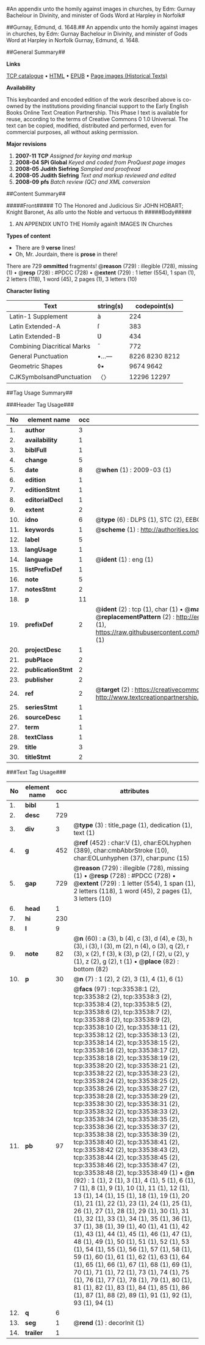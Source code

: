 #An appendix unto the homily against images in churches, by Edm: Gurnay Bachelour in Divinity, and minister of Gods Word at Harpley in Norfolk#

##Gurnay, Edmund, d. 1648.##
An appendix unto the homily against images in churches, by Edm: Gurnay Bachelour in Divinity, and minister of Gods Word at Harpley in Norfolk
Gurnay, Edmund, d. 1648.

##General Summary##

**Links**

[TCP catalogue](http://www.ota.ox.ac.uk/tcp/)  • 
[HTML](http://tei.it.ox.ac.uk/tcp/Texts-HTML/free/A42/A42351.html)  • 
[EPUB](http://tei.it.ox.ac.uk/tcp/Texts-EPUB/free/A42/A42351.epub) • 
[Page images (Historical Texts)](https://data.historicaltexts.jisc.ac.uk/view?pubId=eebo-99829102e&pageId=eebo-99829102e-33538-1)

**Availability**

This keyboarded and encoded edition of the
	       work described above is co-owned by the institutions
	       providing financial support to the Early English Books
	       Online Text Creation Partnership. This Phase I text is
	       available for reuse, according to the terms of Creative
	       Commons 0 1.0 Universal. The text can be copied,
	       modified, distributed and performed, even for
	       commercial purposes, all without asking permission.

**Major revisions**

1. __2007-11__ __TCP__ *Assigned for keying and markup*
1. __2008-04__ __SPi Global__ *Keyed and coded from ProQuest page images*
1. __2008-05__ __Judith Siefring__ *Sampled and proofread*
1. __2008-05__ __Judith Siefring__ *Text and markup reviewed and edited*
1. __2008-09__ __pfs__ *Batch review (QC) and XML conversion*

##Content Summary##

#####Front#####
TO The Honored and Judicious Sir JOHN HOBART; Knight Baronet, As alſo unto the Noble and vertuous th
#####Body#####

1. AN APPENDIX UNTO THE Homily againſt IMAGES IN Churches

**Types of content**

  * There are 9 **verse** lines!
  * Oh, Mr. Jourdain, there is **prose** in there!

There are 729 **ommitted** fragments! 
 @__reason__ (729) : illegible (728), missing (1)  •  @__resp__ (728) : #PDCC (728)  •  @__extent__ (729) : 1 letter (554), 1 span (1), 2 letters (118), 1 word (45), 2 pages (1), 3 letters (10)

**Character listing**


|Text|string(s)|codepoint(s)|
|---|---|---|
|Latin-1 Supplement|à|224|
|Latin Extended-A|ſ|383|
|Latin Extended-B|Ʋ|434|
|Combining             Diacritical Marks|̄|772|
|General Punctuation|•…—|8226 8230 8212|
|Geometric Shapes|◊▪|9674 9642|
|CJKSymbolsandPunctuation|〈〉|12296 12297|

##Tag Usage Summary##

###Header Tag Usage###

|No|element name|occ|attributes|
|---|---|---|---|
|1.|__author__|3||
|2.|__availability__|1||
|3.|__biblFull__|1||
|4.|__change__|5||
|5.|__date__|8| @__when__ (1) : 2009-03 (1)|
|6.|__edition__|1||
|7.|__editionStmt__|1||
|8.|__editorialDecl__|1||
|9.|__extent__|2||
|10.|__idno__|6| @__type__ (6) : DLPS (1), STC (2), EEBO-CITATION (1), PROQUEST (1), VID (1)|
|11.|__keywords__|1| @__scheme__ (1) : http://authorities.loc.gov/ (1)|
|12.|__label__|5||
|13.|__langUsage__|1||
|14.|__language__|1| @__ident__ (1) : eng (1)|
|15.|__listPrefixDef__|1||
|16.|__note__|5||
|17.|__notesStmt__|2||
|18.|__p__|11||
|19.|__prefixDef__|2| @__ident__ (2) : tcp (1), char (1)  •  @__matchPattern__ (2) : ([0-9\-]+):([0-9IVX]+) (1), (.+) (1)  •  @__replacementPattern__ (2) : http://eebo.chadwyck.com/downloadtiff?vid=$1&page=$2 (1), https://raw.githubusercontent.com/textcreationpartnership/Texts/master/tcpchars.xml#$1 (1)|
|20.|__projectDesc__|1||
|21.|__pubPlace__|2||
|22.|__publicationStmt__|2||
|23.|__publisher__|2||
|24.|__ref__|2| @__target__ (2) : https://creativecommons.org/publicdomain/zero/1.0/ (1), http://www.textcreationpartnership.org/docs/. (1)|
|25.|__seriesStmt__|1||
|26.|__sourceDesc__|1||
|27.|__term__|1||
|28.|__textClass__|1||
|29.|__title__|3||
|30.|__titleStmt__|2||


###Text Tag Usage###

|No|element name|occ|attributes|
|---|---|---|---|
|1.|__bibl__|1||
|2.|__desc__|729||
|3.|__div__|3| @__type__ (3) : title_page (1), dedication (1), text (1)|
|4.|__g__|452| @__ref__ (452) : char:V (1), char:EOLhyphen (389), char:cmbAbbrStroke (10), char:EOLunhyphen (37), char:punc (15)|
|5.|__gap__|729| @__reason__ (729) : illegible (728), missing (1)  •  @__resp__ (728) : #PDCC (728)  •  @__extent__ (729) : 1 letter (554), 1 span (1), 2 letters (118), 1 word (45), 2 pages (1), 3 letters (10)|
|6.|__head__|1||
|7.|__hi__|230||
|8.|__l__|9||
|9.|__note__|82| @__n__ (60) : a (3), b (4), c (3), d (4), e (3), h (3), i (3), l (3), m (2), n (4), o (3), q (2), r (3), x (2), f (3), k (3), p (2), ſ (2), u (2), y (1), z (2), g (2), t (1)  •  @__place__ (82) : bottom (82)|
|10.|__p__|30| @__n__ (7) : 1 (2), 2 (2), 3 (1), 4 (1), 6 (1)|
|11.|__pb__|97| @__facs__ (97) : tcp:33538:1 (2), tcp:33538:2 (2), tcp:33538:3 (2), tcp:33538:4 (2), tcp:33538:5 (2), tcp:33538:6 (2), tcp:33538:7 (2), tcp:33538:8 (2), tcp:33538:9 (2), tcp:33538:10 (2), tcp:33538:11 (2), tcp:33538:12 (2), tcp:33538:13 (2), tcp:33538:14 (2), tcp:33538:15 (2), tcp:33538:16 (2), tcp:33538:17 (2), tcp:33538:18 (2), tcp:33538:19 (2), tcp:33538:20 (2), tcp:33538:21 (2), tcp:33538:22 (2), tcp:33538:23 (2), tcp:33538:24 (2), tcp:33538:25 (2), tcp:33538:26 (2), tcp:33538:27 (2), tcp:33538:28 (2), tcp:33538:29 (2), tcp:33538:30 (2), tcp:33538:31 (2), tcp:33538:32 (2), tcp:33538:33 (2), tcp:33538:34 (2), tcp:33538:35 (2), tcp:33538:36 (2), tcp:33538:37 (2), tcp:33538:38 (2), tcp:33538:39 (2), tcp:33538:40 (2), tcp:33538:41 (2), tcp:33538:42 (2), tcp:33538:43 (2), tcp:33538:44 (2), tcp:33538:45 (2), tcp:33538:46 (2), tcp:33538:47 (2), tcp:33538:48 (2), tcp:33538:49 (1)  •  @__n__ (92) : 1 (1), 2 (1), 3 (1), 4 (1), 5 (1), 6 (1), 7 (1), 8 (1), 9 (1), 10 (1), 11 (1), 12 (1), 13 (1), 14 (1), 15 (1), 18 (1), 19 (1), 20 (1), 21 (1), 22 (1), 23 (1), 24 (1), 25 (1), 26 (1), 27 (1), 28 (1), 29 (1), 30 (1), 31 (1), 32 (1), 33 (1), 34 (1), 35 (1), 36 (1), 37 (1), 38 (1), 39 (1), 40 (1), 41 (1), 42 (1), 43 (1), 44 (1), 45 (1), 46 (1), 47 (1), 48 (1), 49 (1), 50 (1), 51 (1), 52 (1), 53 (1), 54 (1), 55 (1), 56 (1), 57 (1), 58 (1), 59 (1), 60 (1), 61 (1), 62 (1), 63 (1), 64 (1), 65 (1), 66 (1), 67 (1), 68 (1), 69 (1), 70 (1), 71 (1), 72 (1), 73 (1), 74 (1), 75 (1), 76 (1), 77 (1), 78 (1), 79 (1), 80 (1), 81 (1), 82 (1), 83 (1), 84 (1), 85 (1), 86 (1), 87 (1), 88 (2), 89 (1), 91 (1), 92 (1), 93 (1), 94 (1)|
|12.|__q__|6||
|13.|__seg__|1| @__rend__ (1) : decorInit (1)|
|14.|__trailer__|1||
